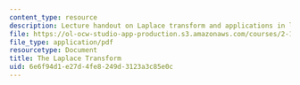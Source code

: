 ```yaml
---
content_type: resource
description: Lecture handout on Laplace transform and applications in linear systems.
file: https://ol-ocw-studio-app-production.s3.amazonaws.com/courses/2-161-signal-processing-continuous-and-discrete-fall-2008/6e6f94d1e27d4fe8249d3123a3c85e0c_laplace.pdf
file_type: application/pdf
resourcetype: Document
title: The Laplace Transform
uid: 6e6f94d1-e27d-4fe8-249d-3123a3c85e0c
---
```

